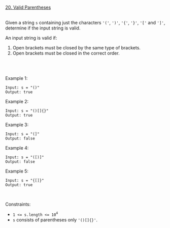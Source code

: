 [20. Valid Parentheses](https://leetcode.com/problems/valid-parentheses/)
<br>
<br>

Given a string `s` containing just the characters `'('`, `')'`, `'{'`, `'}'`, `'['` and `']'`, determine if the input string is valid.

An input string is valid if:

1.    Open brackets must be closed by the same type of brackets.
2.    Open brackets must be closed in the correct order.
<br>
<br>

Example 1:

```
Input: s = "()"
Output: true
```

Example 2:

```
Input: s = "()[]{}"
Output: true
```

Example 3:

```
Input: s = "(]"
Output: false
```

Example 4:

```
Input: s = "([)]"
Output: false
```

Example 5:

```
Input: s = "{[]}"
Output: true
```
<br>

Constraints:

+    `1 <= s.length <= 10`<sup>`4`</sup>
+    `s` consists of parentheses only `'()[]{}'`.
